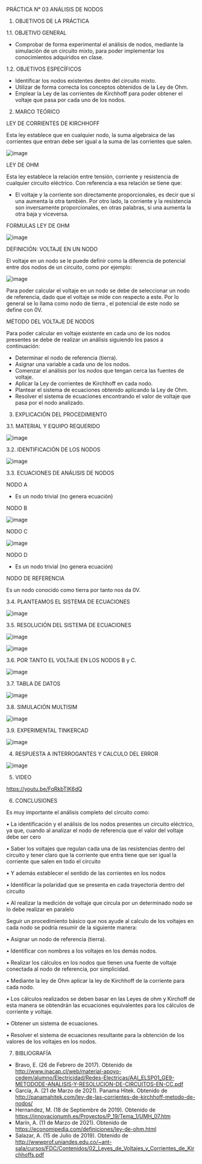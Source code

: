 PRÁCTICA N° 03 ANÁLISIS DE NODOS

1. OBJETIVOS DE LA PRÁCTICA 

1.1. OBJETIVO GENERAL

- Comprobar de forma experimental el análisis de nodos, mediante la simulación de un circuito mixto, para poder implementar los conocimientos adquiridos en clase.

1.2. OBJETIVOS ESPECÍFICOS

- Identificar los nodos existentes dentro del circuito mixto.
- Utilizar de forma correcta los conceptos obtenidos de la Ley de Ohm.
- Emplear la Ley de las corrientes de Kirchhoff para poder obtener el voltaje que pasa por cada uno de los nodos.

2. MARCO TEÓRICO

LEY DE CORRIENTES DE KIRCHHOFF

Esta ley establece que en cualquier nodo, la suma algebraica de las corrientes que entran debe ser igual a la suma de las corrientes que salen.

![image](https://user-images.githubusercontent.com/94008521/144301738-17fa208c-40f2-4f48-b12e-7c0d5e6c33b3.png)

LEY DE OHM

Esta ley establece la relación entre tensión, corriente y resistencia de cualquier circuito eléctrico. Con referencia a esa relación se tiene que:

- El voltaje y la corriente son directamente proporcionales, es decir que si una aumenta la otra también. Por otro lado, la corriente y la resistencia son inversamente proporcionales, en otras palabras, si una aumenta la otra baja y viceversa. 

FORMULAS LEY DE OHM

![image](https://user-images.githubusercontent.com/94008521/144302747-18c195e3-f57c-4741-aa1f-6ac7d360edba.png)

DEFINICIÓN: VOLTAJE EN UN NODO

El voltaje en un nodo se le puede definir como la diferencia de potencial entre dos nodos de un circuito, como por ejemplo:

![image](https://user-images.githubusercontent.com/94008521/144297026-33ae8f3b-30c6-47cc-8802-3672c9805dee.png)

Para poder calcular el voltaje en un nodo se debe de seleccionar un nodo de referencia, dado que el voltaje se mide con respecto a este. Por lo general se lo llama como nodo de tierra , el potencial de este nodo se define con 0V.

MÉTODO DEL VOLTAJE DE NODOS

Para poder calcular en voltaje existente en cada uno de los nodos presentes se debe de realizar un análisis siguiendo los pasos a continuación:

- Determinar el nodo de referencia (tierra).
- Asignar una variable a cada uno de los nodos.
- Comenzar el análisis por los nodos que tengan cerca las fuentes de voltaje.
- Aplicar la Ley de corrientes de Kirchhoff en cada nodo.
- Plantear el sistema de ecuaciones obtenido aplicando la Ley de Ohm.
- Resolver el sistema de ecuaciones encontrando el valor de voltaje que pasa por el nodo analizado.

3. EXPLICACIÓN DEL PROCEDIMIENTO

3.1. MATERIAL Y EQUIPO REQUERIDO

![image](https://user-images.githubusercontent.com/94008521/144334652-8696b2e6-7980-4213-8158-ce4ffe258a72.png)

3.2. IDENTIFICACIÓN DE LOS NODOS

![image](https://user-images.githubusercontent.com/94008521/144304043-bf3f8e49-3e95-488f-af7c-f668d5abb084.png)

3.3. ECUACIONES DE ANÁLISIS DE NODOS 

NODO A

- Es un nodo trivial (no genera ecuación)

NODO B

![image](https://user-images.githubusercontent.com/94008521/144324371-f131017d-7a96-4f66-99ae-2d352b9e612c.png)

NODO C

![image](https://user-images.githubusercontent.com/94008521/144324383-ec405b7c-a247-4612-b3cc-02632a152526.png)

NODO D

- Es un nodo trivial (no genera ecuación)

NODO DE REFERENCIA

Es un nodo conocido como tierra por tanto nos da 0V.

3.4. PLANTEAMOS EL SISTEMA DE ECUACIONES

![image](https://user-images.githubusercontent.com/94008521/144324451-f9b5e703-a280-40b8-88a6-e9457bdc29cb.png)

3.5. RESOLUCIÓN DEL SISTEMA DE ECUACIONES

![image](https://user-images.githubusercontent.com/94008521/144325113-ac434da6-ab4a-4bb0-905a-19545a81004e.png)

![image](https://user-images.githubusercontent.com/94008521/144325120-b4d0e90e-800a-434e-9a58-ecfc2efeec8e.png)

3.6. POR TANTO EL VOLTAJE EN LOS NODOS B y C.

![image](https://user-images.githubusercontent.com/94008521/144326498-0ed615ed-4114-4c1d-8de8-8744b2de1909.png)

3.7. TABLA DE DATOS 

![image](https://user-images.githubusercontent.com/94008521/144329712-13a50ce0-1641-4ffb-bd90-9be65c5b30dd.png)

3.8. SIMULACIÓN MULTISIM

![image](https://user-images.githubusercontent.com/94008521/144330333-a15630a0-0dad-4101-94af-6dad5ae922b6.png)

3.9. EXPERIMENTAL TINKERCAD

![image](https://user-images.githubusercontent.com/94008521/144330403-2678dd13-2dbe-4358-bf7e-d9f71eb8ae07.png)

4. RESPUESTA A INTERROGANTES Y CALCULO DEL ERROR

![image](https://user-images.githubusercontent.com/93415377/144343363-df871dd7-063d-4ede-be74-c2a276461ff9.png)


5. VIDEO

https://youtu.be/FqRkbTIK6dQ

6. CONCLUSIONES


Es muy importante el análisis completo del circuito como:

•	La identificación y el análisis de los nodos presentes un circuito eléctrico, ya que, cuando al analizar el nodo de referencia que el valor del voltaje debe ser cero

•	Saber los voltajes que regulan cada una de las resistencias dentro del circuito y tener claro que la corriente que entra tiene que ser igual la corriente que salen en todo el circuito

•	Y además establecer el sentido de las corrientes en los nodos

•	Identificar la polaridad que se presenta en cada trayectoria dentro del circuito

•	Al realizar la medición de voltaje que circula por un determinado nodo se lo debe realizar en paralelo


Seguir un procedimiento básico que nos ayude al calculo de los voltajes en cada nodo se podría resumir de la siguiente manera:

•	Asignar un nodo de referencia (tierra).

•	Identificar con nombres a los voltajes en los demás nodos.

•	Realizar los cálculos en los nodos  que tienen una fuente de voltaje conectada al nodo de referencia, por simplicidad.

•	Mediante la ley de Ohm aplicar la ley de Kirchhoff de la corriente para cada nodo.

•	Los cálculos realizados se deben basar en las Leyes de ohm y Kirchoff de esta manera se obtendrán las ecuaciones equivalentes para los cálculos de corriente y voltaje.

•	Obtener un sistema de ecuaciones.

•	Resolver el sistema de ecuaciones resultante para la obtención de los valores de los voltajes en los nodos.

7. BIBLIOGRAFÍA

-	Bravo, E. (26 de Febrero de 2017). Obtenido de http://www.inacap.cl/web/material-apoyo-cedem/alumno/Electricidad/Redes-Electricas/AAI_ELSP01_GE9-METODODE-ANALISIS-Y-RESOLUCION-DE-CIRCUITOS-EN-CC.pdf 
-	García, A. (21 de Marzo de 2021). Panama Hitek. Obtenido de http://panamahitek.com/ley-de-las-corrientes-de-kirchhoff-metodo-de-nodos/
-	Hernandez, M. (18 de Septiembre de 2019). Obtenido de https://innovacionumh.es/Proyectos/P_19/Tema_1/UMH_07.htm
-	Marín, A. (11 de Marzo de 2021). Obtenido de https://economipedia.com/definiciones/ley-de-ohm.html
-	Salazar, A. (15 de Julio de 2019). Obtenido de http://wwwprof.uniandes.edu.co/~ant-sala/cursos/FDC/Contenidos/02_Leyes_de_Voltajes_y_Corrientes_de_Kirchhoffs.pdf

